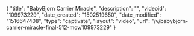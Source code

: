 {
    "title": "BabyBjorn Carrier Miracle",
    "description": "",
    "videoid": "109973229",
    "date_created": "1502519650",
    "date_modified": "1516647408",
    "type": "captivate",
    "layout": "video",
    "url": "\/v\/babybjorn-carrier-miracle-final-512-mov\/109973229"
}